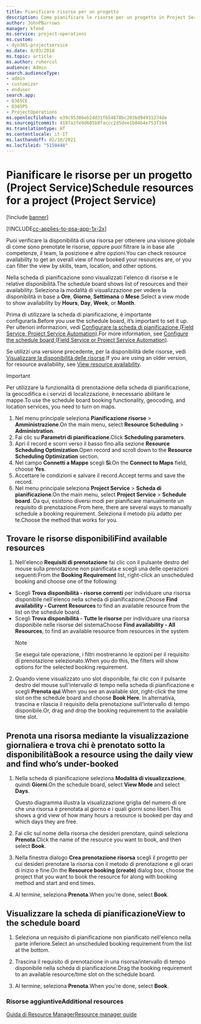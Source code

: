 ```yaml
---
title: Pianificare risorse per un progetto
description: Come pianificare le risorse per un progetto in Project Service
author: JohnPBurrows
manager: kfend
ms.service: project-operations
ms.custom:
- dyn365-projectservice
ms.date: 8/03/2018
ms.topic: article
ms.author: ruhercul
audience: Admin
search.audienceType:
- admin
- customizer
- enduser
search.app:
- D365CE
- D365PS
- ProjectOperations
ms.openlocfilehash: e39c95386eb2dd31fb54878bc203bd94931274de
ms.sourcegitcommit: 418fa1fe9d605b8faccc2d5dee1b04b4e753f194
ms.translationtype: HT
ms.contentlocale: it-IT
ms.lasthandoff: 02/10/2021
ms.locfileid: "5150448"
---
```

# <a name="schedule-resources-for-a-project-project-service"></a><span data-ttu-id="d7fb1-103">Pianificare le risorse per un progetto (Project Service)</span><span class="sxs-lookup"><span data-stu-id="d7fb1-103">Schedule resources for a project (Project Service)</span></span>

[!include [banner](../includes/psa-now-project-operations.md)]

[!INCLUDE[cc-applies-to-psa-app-1x-2x](../includes/cc-applies-to-psa-app-1x-2x.md)]

<span data-ttu-id="d7fb1-104">Puoi verificare la disponibilità di una risorsa per ottenere una visione globale di come sono prenotate le risorse, oppure puoi filtrare la in base alle competenze, il team, la posizione e altre opzioni.</span><span class="sxs-lookup"><span data-stu-id="d7fb1-104">You can check resource availability to get an overall view of how booked your resources are, or you can filter the view by skills, team, location, and other options.</span></span>  
  
<span data-ttu-id="d7fb1-105">Nella scheda di pianificazione sono visualizzati l'elenco di risorse e le relative disponibilità.</span><span class="sxs-lookup"><span data-stu-id="d7fb1-105">The schedule board shows list of resources and their availability.</span></span> <span data-ttu-id="d7fb1-106">Seleziona la modalità di visualizzazione per vedere la disponibilità in base a **Ore**, **Giorno**, **Settimana** o **Mese**.</span><span class="sxs-lookup"><span data-stu-id="d7fb1-106">Select a view mode to show availability by **Hours**, **Day**, **Week**, or **Month**.</span></span>  
  
<span data-ttu-id="d7fb1-107">Prima di utilizzare la scheda di pianificazione, è importante configurarla.</span><span class="sxs-lookup"><span data-stu-id="d7fb1-107">Before you use the schedule board, it’s important to set it up.</span></span> <span data-ttu-id="d7fb1-108">Per ulteriori informazioni, vedi [Configurare la scheda di pianificazione (Field Service, Project Service Automation)](https://docs.microsoft.com/dynamics365/field-service/configure-schedule-board).</span><span class="sxs-lookup"><span data-stu-id="d7fb1-108">For more information, see [Configure the schedule board (Field Service or Project Service Automation)](https://docs.microsoft.com/dynamics365/field-service/configure-schedule-board).</span></span>
  
<span data-ttu-id="d7fb1-109">Se utilizzi una versione precedente, per la disponibilità delle risorse, vedi [Visualizzare la disponibilità delle risorse](../psa/view-resource-availability.md).</span><span class="sxs-lookup"><span data-stu-id="d7fb1-109">If you are using an older version, for resource availability, see [View resource availability](../psa/view-resource-availability.md).</span></span>  

> [!IMPORTANT]
>  <span data-ttu-id="d7fb1-110">Per utilizzare la funzionalità di prenotazione della scheda di pianificazione, la geocodifica e i servizi di localizzazione, è necessario abilitare le mappe.</span><span class="sxs-lookup"><span data-stu-id="d7fb1-110">To use the schedule board booking functionality, geocoding, and location services, you need to turn on maps.</span></span>  
> 
> 1. <span data-ttu-id="d7fb1-111">Nel menu principale seleziona **Pianificazione risorse** > **Amministrazione**.</span><span class="sxs-lookup"><span data-stu-id="d7fb1-111">On the main menu, select **Resource Scheduling** > **Administration**.</span></span>  
> 2. <span data-ttu-id="d7fb1-112">Fai clic su **Parametri di pianificazione**.</span><span class="sxs-lookup"><span data-stu-id="d7fb1-112">Click **Scheduling parameters**.</span></span>  
> 3. <span data-ttu-id="d7fb1-113">Apri il record e scorri verso il basso fino alla sezione **Resource Scheduling Optimization**.</span><span class="sxs-lookup"><span data-stu-id="d7fb1-113">Open record and scroll down to the **Resource Scheduling Optimization** section.</span></span>  
> 4. <span data-ttu-id="d7fb1-114">Nel campo **Connetti a Mappe** scegli **Sì**.</span><span class="sxs-lookup"><span data-stu-id="d7fb1-114">On the **Connect to Maps** field, choose **Yes**.</span></span>  
> 5. <span data-ttu-id="d7fb1-115">Accettare le condizioni e salvare il record.</span><span class="sxs-lookup"><span data-stu-id="d7fb1-115">Accept terms and save the record.</span></span>  
> 6. <span data-ttu-id="d7fb1-116">Nel menu principale seleziona **Project Service** > **Scheda di pianificazione**.</span><span class="sxs-lookup"><span data-stu-id="d7fb1-116">On the main menu, select **Project Service** > **Schedule board**.</span></span> <span data-ttu-id="d7fb1-117">Da qui, esistono diversi modi per pianificare manualmente un requisito di prenotazione.</span><span class="sxs-lookup"><span data-stu-id="d7fb1-117">From here, there are several ways to manually schedule a booking requirement.</span></span> <span data-ttu-id="d7fb1-118">Seleziona il metodo più adatto per te.</span><span class="sxs-lookup"><span data-stu-id="d7fb1-118">Choose the method that works for you.</span></span>
  
## <a name="find-available-resources"></a><span data-ttu-id="d7fb1-119">Trovare le risorse disponibili</span><span class="sxs-lookup"><span data-stu-id="d7fb1-119">Find available resources</span></span>

1.  <span data-ttu-id="d7fb1-120">Nell'elenco **Requisiti di prenotazione** fai clic con il pulsante destro del mouse sulla prenotazione non pianificata e scegli una delle operazioni seguenti:</span><span class="sxs-lookup"><span data-stu-id="d7fb1-120">From the **Booking Requirement** list, right-click an unscheduled booking and choose one of the following:</span></span>  
  
- <span data-ttu-id="d7fb1-121">Scegli **Trova disponibilità - risorse correnti** per individuare una risorsa disponibile nell'elenco nella scheda di pianificazione.</span><span class="sxs-lookup"><span data-stu-id="d7fb1-121">Choose **Find availability - Current Resources** to find an available resource from the list on the schedule board.</span></span>  
- <span data-ttu-id="d7fb1-122">Scegli **Trova disponibilità - Tutte le risorse** per individuare una risorsa disponibile nelle risorse del sistema</span><span class="sxs-lookup"><span data-stu-id="d7fb1-122">Choose **Find availability - All Resources**, to find an available resource from resources in the system</span></span>  
   > [!NOTE]
   >  <span data-ttu-id="d7fb1-123">Se esegui tale operazione, i filtri mostreranno le opzioni per il requisito di prenotazione selezionato.</span><span class="sxs-lookup"><span data-stu-id="d7fb1-123">When you do this, the filters will show options for the selected booking requirement.</span></span>  
  
2. <span data-ttu-id="d7fb1-124">Quando viene visualizzato uno slot disponibile, fai clic con il pulsante destro del mouse sull'intervallo di tempo nella scheda di pianificazione e scegli **Prenota qui**.</span><span class="sxs-lookup"><span data-stu-id="d7fb1-124">When you see an available slot, right-click the time slot on the schedule board and choose **Book Here**.</span></span> <span data-ttu-id="d7fb1-125">In alternativa, trascina e rilascia il requisito della prenotazione sull'intervallo di tempo disponibile.</span><span class="sxs-lookup"><span data-stu-id="d7fb1-125">Or, drag and drop the booking requirement to the available time slot.</span></span>  
  

## <a name="book-a-resource-using-the-daily-view-and-find-whos-under-booked"></a><span data-ttu-id="d7fb1-126">Prenota una risorsa mediante la visualizzazione giornaliera e trova chi è prenotato sotto la disponibilità</span><span class="sxs-lookup"><span data-stu-id="d7fb1-126">Book a resource using the daily view and find who’s under-booked</span></span>
  
1.  <span data-ttu-id="d7fb1-127">Nella scheda di pianificazione seleziona **Modalità di visualizzazione**, quindi **Giorni**.</span><span class="sxs-lookup"><span data-stu-id="d7fb1-127">On the schedule board, select **View Mode** and select **Days**.</span></span>  
  
    <span data-ttu-id="d7fb1-128">Questo diagramma illustra la visualizzazione griglia del numero di ore che una risorsa è prenotata al giorno e i quali giorni sono liberi.</span><span class="sxs-lookup"><span data-stu-id="d7fb1-128">This shows a grid view of how many hours a resource is booked per day and which days they are free.</span></span>  
  
2.  <span data-ttu-id="d7fb1-129">Fai clic sul nome della risorsa che desideri prenotare, quindi seleziona **Prenota**.</span><span class="sxs-lookup"><span data-stu-id="d7fb1-129">Click the name of the resource you want to book, and then select **Book**.</span></span>  
  
3.  <span data-ttu-id="d7fb1-130">Nella finestra dialogo **Crea prenotazione risorsa** scegli il progetto per cui desideri prenotare la risorsa con il metodo di prenotazione e gli orari di inizio e fine.</span><span class="sxs-lookup"><span data-stu-id="d7fb1-130">On the **Resource booking (create)** dialog box, choose the project that you want to book the resource for along with booking method and start and end times.</span></span>  
  
4.  <span data-ttu-id="d7fb1-131">Al termine, seleziona **Prenota**.</span><span class="sxs-lookup"><span data-stu-id="d7fb1-131">When you’re done, select **Book**.</span></span>  
  
## <a name="view-to-the-schedule-board"></a><span data-ttu-id="d7fb1-132">Visualizzare la scheda di pianificazione</span><span class="sxs-lookup"><span data-stu-id="d7fb1-132">View to the schedule board</span></span>
  
1.  <span data-ttu-id="d7fb1-133">Seleziona un requisito di pianificazione non pianificato nell'elenco nella parte inferiore.</span><span class="sxs-lookup"><span data-stu-id="d7fb1-133">Select an unscheduled booking requirement from the list at the bottom.</span></span>  
  
2.  <span data-ttu-id="d7fb1-134">Trascina il requisito di prenotazione in una risorsa/intervallo di tempo disponibile nella scheda di pianificazione.</span><span class="sxs-lookup"><span data-stu-id="d7fb1-134">Drag the booking requirement to an available resource/time slot on the schedule board.</span></span>  
  
3.  <span data-ttu-id="d7fb1-135">Al termine, seleziona **Prenota**.</span><span class="sxs-lookup"><span data-stu-id="d7fb1-135">When you're done, select **Book**.</span></span>  
  
### <a name="additional-resources"></a><span data-ttu-id="d7fb1-136">Risorse aggiuntive</span><span class="sxs-lookup"><span data-stu-id="d7fb1-136">Additional resources</span></span>  
 [<span data-ttu-id="d7fb1-137">Guida di Resource Manager</span><span class="sxs-lookup"><span data-stu-id="d7fb1-137">Resource manager guide</span></span>](../psa/resource-manager-guide.md)
